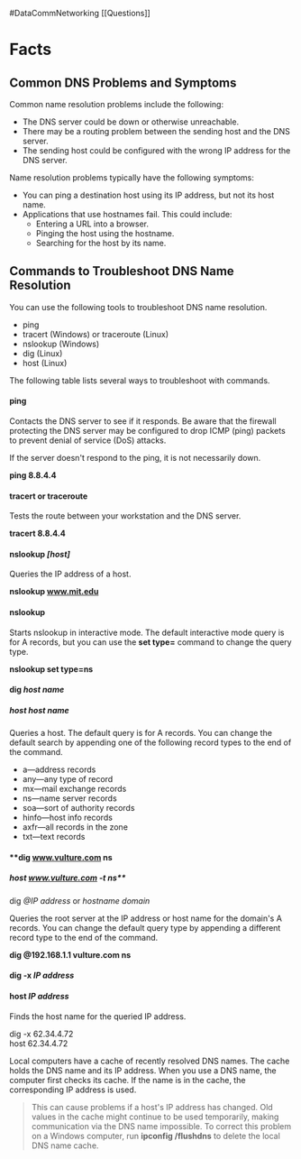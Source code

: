 #DataCommNetworking [[Questions]]
# Facts
## Common DNS Problems and Symptoms

Common name resolution problems include the following:

-   The DNS server could be down or otherwise unreachable.
-   There may be a routing problem between the sending host and the DNS server.
-   The sending host could be configured with the wrong IP address for the DNS server.

Name resolution problems typically have the following symptoms:

-   You can ping a destination host using its IP address, but not its host name.
-   Applications that use hostnames fail. This could include:
    -   Entering a URL into a browser.
    -   Pinging the host using the hostname.
    -   Searching for the host by its name.

## Commands to Troubleshoot DNS Name Resolution

You can use the following tools to troubleshoot DNS name resolution.

-   ping
-   tracert (Windows) or traceroute (Linux)
-   nslookup (Windows)
-   dig (Linux)
-   host (Linux)

The following table lists several ways to troubleshoot with commands.

#### ping

Contacts the DNS server to see if it responds. Be aware that the firewall protecting the DNS server may be configured to drop ICMP (ping) packets to prevent denial of service (DoS) attacks.  
  
If the server doesn't respond to the ping, it is not necessarily down.

**ping 8.8.4.4**

#### tracert or traceroute

Tests the route between your workstation and the DNS server.

**tracert 8.8.4.4**

#### nslookup _[host]_

Queries the IP address of a host.

**nslookup www.mit.edu**

#### nslookup

Starts nslookup in interactive mode. The default interactive mode query is for A records, but you can use the **set type=** command to change the query type.

**nslookup set type=ns**

#### dig _host name_  
##### host _host name_

Queries a host. The default query is for A records. You can change the default search by appending one of the following record types to the end of the command.

-   a—address records
-   any—any type of record
-   mx—mail exchange records
-   ns—name server records
-   soa—sort of authority records
-   hinfo—host info records
-   axfr—all records in the zone
-   txt—text records

#### **dig www.vulture.com ns  
##### host www.vulture.com -t ns**

dig _@IP address_ or _hostname domain_

Queries the root server at the IP address or host name for the domain's A records. You can change the default query type by appending a different record type to the end of the command.

**dig @192.168.1.1 vulture.com ns**

#### dig -x _IP address_  
#### host _IP address_

Finds the host name for the queried IP address.

dig -x 62.34.4.72  
host 62.34.4.72

Local computers have a cache of recently resolved DNS names. The cache holds the DNS name and its IP address. When you use a DNS name, the computer first checks its cache. If the name is in the cache, the corresponding IP address is used.

> This can cause problems if a host's IP address has changed. Old values in the cache might continue to be used temporarily, making communication via the DNS name impossible. To correct this problem on a Windows computer, run **ipconfig /flushdns** to delete the local DNS name cache.
